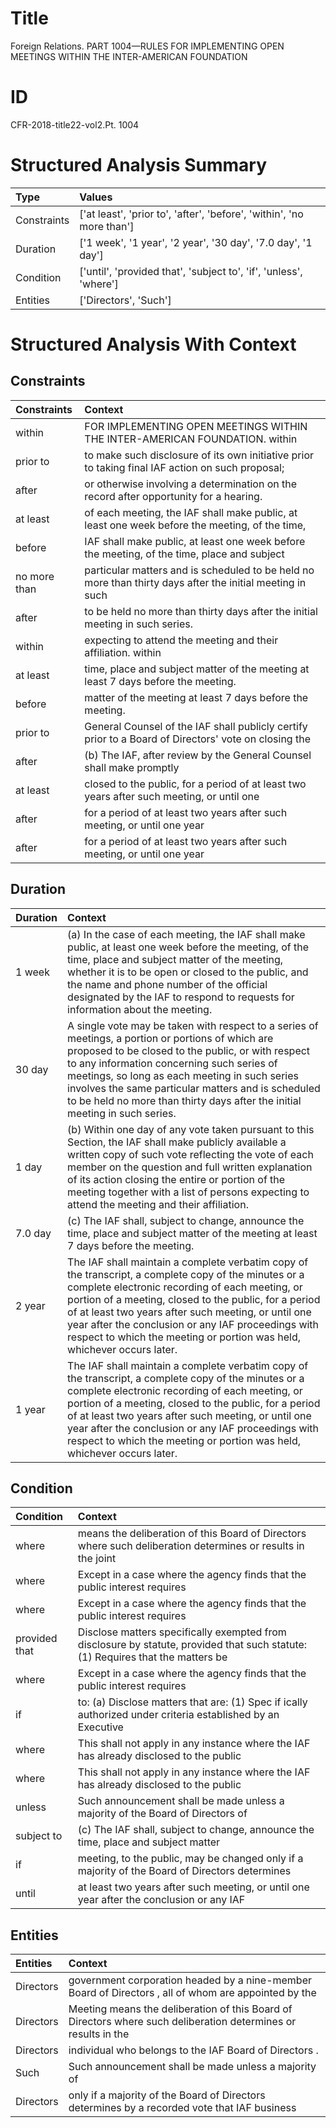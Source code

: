 # Title

 Foreign Relations. PART 1004—RULES FOR IMPLEMENTING OPEN MEETINGS WITHIN THE INTER-AMERICAN FOUNDATION


# ID

 CFR-2018-title22-vol2.Pt. 1004


# Structured Analysis Summary

| Type        | Values                                                                |
|:------------|:----------------------------------------------------------------------|
| Constraints | ['at least', 'prior to', 'after', 'before', 'within', 'no more than'] |
| Duration    | ['1 week', '1 year', '2 year', '30 day', '7.0 day', '1 day']          |
| Condition   | ['until', 'provided that', 'subject to', 'if', 'unless', 'where']     |
| Entities    | ['Directors', 'Such']                                                 |


# Structured Analysis With Context

 


## Constraints

| Constraints   | Context                                                                                                   |
|:--------------|:----------------------------------------------------------------------------------------------------------|
| within        | FOR IMPLEMENTING OPEN MEETINGS WITHIN THE INTER-AMERICAN FOUNDATION. within                               |
| prior to      | to make such disclosure of its own initiative prior to  taking final IAF action on such proposal;         |
| after         | or otherwise involving a determination on the record after  opportunity for a hearing.                    |
| at least      | of each meeting, the IAF shall make public, at least one week before the meeting, of the time,            |
| before        | IAF shall make public, at least one week before the meeting, of the time, place and subject               |
| no more than  | particular matters and is scheduled to be held no more than thirty days after the initial meeting in such |
| after         | to be held no more than thirty days after  the initial meeting in such series.                            |
| within        | expecting to attend the meeting and their affiliation. within                                             |
| at least      | time, place and subject matter of the meeting at least  7 days before the meeting.                        |
| before        | matter of the meeting at least 7 days before  the meeting.                                                |
| prior to      | General Counsel of the IAF shall publicly certify prior to a Board of Directors' vote on closing the      |
| after         | (b) The IAF,  after review by the General Counsel shall make promptly                                     |
| at least      | closed to the public, for a period of at least two years after such meeting, or until one                 |
| after         | for a period of at least two years after  such meeting, or until one year                                 |
| after         | for a period of at least two years after  such meeting, or until one year                                 |


## Duration

| Duration   | Context                                                                                                                                                                                                                                                                                                                                                                                                  |
|:-----------|:---------------------------------------------------------------------------------------------------------------------------------------------------------------------------------------------------------------------------------------------------------------------------------------------------------------------------------------------------------------------------------------------------------|
| 1 week     | (a) In the case of each meeting, the IAF shall make public, at least one week before the meeting, of the time, place and subject matter of the meeting, whether it is to be open or closed to the public, and the name and phone number of the official designated by the IAF to respond to requests for information about the meeting.                                                                  |
| 30 day     | A single vote may be taken with respect to a series of meetings, a portion or portions of which are proposed to be closed to the public, or with respect to any information concerning such series of meetings, so long as each meeting in such series involves the same particular matters and is scheduled to be held no more than thirty days after the initial meeting in such series.               |
| 1 day      | (b) Within one day of any vote taken pursuant to this Section, the IAF shall make publicly available a written copy of such vote reflecting the vote of each member on the question and full written explanation of its action closing the entire or portion of the meeting together with a list of persons expecting to attend the meeting and their affiliation.                                       |
| 7.0 day    | (c) The IAF shall, subject to change, announce the time, place and subject matter of the meeting at least 7 days before the meeting.                                                                                                                                                                                                                                                                     |
| 2 year     | The IAF shall maintain a complete verbatim copy of the transcript, a complete copy of the minutes or a complete electronic recording of each meeting, or portion of a meeting, closed to the public, for a period of at least two years after such meeting, or until one year after the conclusion or any IAF proceedings with respect to which the meeting or portion was held, whichever occurs later. |
| 1 year     | The IAF shall maintain a complete verbatim copy of the transcript, a complete copy of the minutes or a complete electronic recording of each meeting, or portion of a meeting, closed to the public, for a period of at least two years after such meeting, or until one year after the conclusion or any IAF proceedings with respect to which the meeting or portion was held, whichever occurs later. |


## Condition

| Condition     | Context                                                                                                                         |
|:--------------|:--------------------------------------------------------------------------------------------------------------------------------|
| where         | means the deliberation of this Board of Directors where such deliberation determines or results in the joint                    |
| where         | Except in a case  where the agency finds that the public interest requires                                                      |
| where         | Except in a case  where the agency finds that the public interest requires                                                      |
| provided that | Disclose matters specifically exempted from disclosure by statute, provided that such statute: (1) Requires that the matters be |
| where         | Except in a case  where the agency finds that the public interest requires                                                      |
| if            | to: (a) Disclose matters that are: (1) Spec if ically authorized under criteria established by an Executive                     |
| where         | This shall not apply in any instance  where the IAF has already disclosed to the public                                         |
| where         | This shall not apply in any instance  where the IAF has already disclosed to the public                                         |
| unless        | Such announcement shall be made  unless a majority of the Board of Directors of                                                 |
| subject to    | (c) The IAF shall,  subject to change, announce the time, place and subject matter                                              |
| if            | meeting, to the public, may be changed only if a majority of the Board of Directors determines                                  |
| until         | at least two years after such meeting, or until one year after the conclusion or any IAF                                        |


## Entities

| Entities   | Context                                                                                                        |
|:-----------|:---------------------------------------------------------------------------------------------------------------|
| Directors  | government corporation headed by a nine-member Board of Directors , all of whom are appointed by the           |
| Directors  | Meeting means the deliberation of this Board of Directors where such deliberation determines or results in the |
| Directors  | individual who belongs to the IAF Board of Directors .                                                         |
| Such       | Such announcement shall be made unless a majority of                                                           |
| Directors  | only if a majority of the Board of Directors determines by a recorded vote that IAF business                   |


